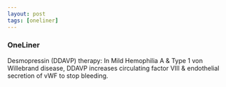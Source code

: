 ```yaml
---
layout: post
tags: [oneliner]
---
```



### OneLiner

Desmopressin (DDAVP) therapy: In Mild Hemophilia A & Type 1 von Willebrand disease, DDAVP increases circulating factor VIII & endothelial secretion of vWF to stop bleeding.
